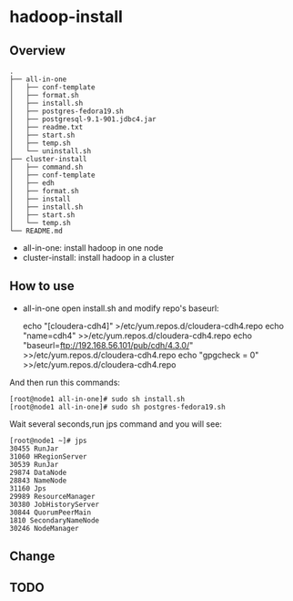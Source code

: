 hadoop-install
==============


## Overview

	.
	├── all-in-one
	│   ├── conf-template
	│   ├── format.sh
	│   ├── install.sh
	│   ├── postgres-fedora19.sh
	│   ├── postgresql-9.1-901.jdbc4.jar
	│   ├── readme.txt
	│   ├── start.sh
	│   ├── temp.sh
	│   └── uninstall.sh
	├── cluster-install
	│   ├── command.sh
	│   ├── conf-template
	│   ├── edh
	│   ├── format.sh
	│   ├── install
	│   ├── install.sh
	│   ├── start.sh
	│   └── temp.sh
	└── README.md

* all-in-one: install hadoop in one node
* cluster-install: install hadoop in a cluster

## How to use

* all-in-one
open install.sh and modify repo's baseurl:

	echo "[cloudera-cdh4]" >/etc/yum.repos.d/cloudera-cdh4.repo
	echo "name=cdh4" >>/etc/yum.repos.d/cloudera-cdh4.repo
	echo "baseurl=ftp://192.168.56.101/pub/cdh/4.3.0/" >>/etc/yum.repos.d/cloudera-cdh4.repo
	echo "gpgcheck = 0" >>/etc/yum.repos.d/cloudera-cdh4.repo

And then run this commands:

	[root@node1 all-in-one]# sudo sh install.sh
	[root@node1 all-in-one]# sudo sh postgres-fedora19.sh 

Wait several seconds,run jps command and you will see:

	[root@node1 ~]# jps
	30455 RunJar
	31060 HRegionServer
	30539 RunJar
	29874 DataNode
	28843 NameNode
	31160 Jps
	29989 ResourceManager
	30380 JobHistoryServer
	30844 QuorumPeerMain
	1810 SecondaryNameNode
	30246 NodeManager

## Change

## TODO



 
